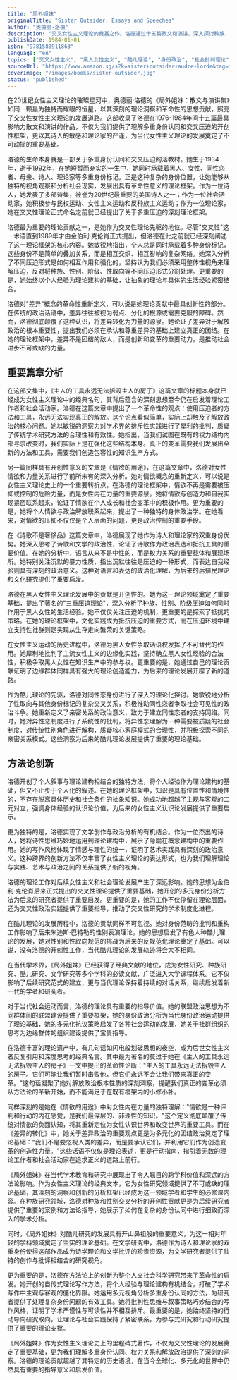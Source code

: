 ```yaml
---
title: "局外姐妹"
originalTitle: "Sister Outsider: Essays and Speeches"
author: "奥德丽·洛德"
description: "交叉女性主义理论的奠基之作。洛德通过十五篇散文和演讲，深入探讨种族、性别、阶级、性取向的交叉压迫，创建了理解多重身份认同的革命性理论框架。"
publishDate: 1984-01-01
isbn: "9781580911863"
language: "en"
topics: ["交叉女性主义", "黑人女性主义", "酷儿理论", "身份政治", "社会批判理论", "反种族主义", "女同性恋权利", "诗学理论", "权力关系"]
sourceUrl: "https://www.amazon.sg/s?k=sister+outsider+audre+lorde&tag=inkrupt-22"
coverImage: "/images/books/sister-outsider.jpg"
status: "published"
---
```


在20世纪女性主义理论的璀璨星河中，奥德丽·洛德的《局外姐妹：散文与演讲集》如同一颗最为独特而耀眼的恒星，以其深刻的理论洞察和革命性的思想贡献，照亮了交叉性女性主义理论的发展道路。这部收录了洛德在1976-1984年间十五篇最具影响力散文和演讲的作品，不仅为我们提供了理解多重身份认同和交叉压迫的开创性框架，更以其诗人的敏感和理论家的严谨，为当代女性主义理论的发展奠定了不可动摇的重要基础。

洛德的生命本身就是一部关于多重身份认同和交叉压迫的活教材。她生于1934年，逝于1992年，在她短暂而充实的一生中，她同时承载着黑人、女性、同性恋者、母亲、诗人、理论家等多重身份标记。正是这种复杂的身份位置，让她能够从独特的视角观察和分析社会现实，发展出具有革命性意义的理论框架。作为一位诗人，她发表了多部诗集，被誉为20世纪最重要的美国诗人之一；作为一位社会活动家，她积极参与民权运动、女性主义运动和反种族主义运动；作为一位理论家，她在交叉性理论正式命名之前就已经提出了关于多重压迫的深刻理论框架。

洛德最为重要的理论贡献之一，是她作为交叉性理论先驱的地位。尽管"交叉性"这一术语直到1989年才由金伯利·克伦肖正式提出，但洛德在此之前就已经深刻阐述了这一理论框架的核心内容。她敏锐地指出，个人总是同时承载着多种身份标记，这些身份不是简单的叠加关系，而是相互交织、相互影响的复杂网络。她深入分析了不同压迫形式是如何相互作用和强化的，坚持认为我们必须采用整体性视角来理解压迫，反对将种族、性别、阶级、性取向等不同压迫形式分割处理。更重要的是，她始终以个人经验为理论建构的基础，让抽象的理论与具体的生活经验紧密结合。

洛德对"差异"概念的革命性重新定义，可以说是她理论贡献中最具创新性的部分。在传统的政治话语中，差异往往被视为弱点、分化的根源或需要克服的障碍。然而，洛德彻底颠覆了这种认识，将差异转化为力量的源泉。她论证了差异对于解放政治的根本重要性，提出我们必须在承认和尊重差异的基础上建立真正的团结。在她的理论框架中，差异不是团结的敌人，而是创新和变革的重要动力，是推动社会进步不可或缺的力量。

## 重要篇章分析

在这部文集中，《主人的工具永远无法拆毁主人的房子》这篇文章的标题本身就已经成为女性主义理论中的经典名句，其背后蕴含的深刻思想至今仍在启发着理论工作者和社会活动家。洛德在这篇文章中提出了一个革命性的观点：使用压迫者的方法和工具，永远无法实现真正的解放。这个论点看似简单，实际上却触及了解放政治的核心问题。她以敏锐的洞察力对学术界的排斥性实践进行了犀利的批判，质疑了传统学术研究方法的合理性和有效性。她指出，当我们试图在既有的权力结构内部寻求改变时，我们实际上是在强化这些结构本身。真正的变革需要我们发展出全新的方法和工具，需要我们创造包容性的知识生产方式。

另一篇同样具有开创性意义的文章是《情欲的用途》，在这篇文章中，洛德对女性情欲和力量关系进行了前所未有的深入分析。她对情欲概念的重新定义，可以说是女性主义理论史上的一个重要转折点。在洛德的理论框架中，情欲不再是需要被压抑或控制的危险力量，而是女性内在力量的重要源泉。她将情欲与创造力和自我实现紧密联系起来，论证了情欲在个人成长和社会变革中的积极作用。更为重要的是，她将个人情欲与政治解放联系起来，提出了一种独特的身体政治学。在她看来，对情欲的压抑不仅仅是个人层面的问题，更是政治控制的重要手段。

在《诗歌不是奢侈品》这篇文章中，洛德展现了她作为诗人和理论家的双重身份优势。她深入思考了诗歌和文学的政治性，论证了诗歌作为政治表达和抵抗工具的重要价值。在她的分析中，语言从来不是中性的，而是权力关系的重要载体和展现场所。她特别关注沉默的暴力性质，指出沉默往往是压迫的一种形式，而表达自我经验则具有深刻的政治意义。这种对语言和表达的政治化理解，为后来的后殖民理论和文化研究提供了重要启发。

洛德在黑人女性主义理论发展中的贡献是开创性的。她为这一理论领域奠定了重要基础，提出了著名的"三重压迫理论"，深入分析了种族、性别、阶级压迫如何同时作用于黑人女性的生活经验。她不仅仅关注压迫的机制，更重要的是探索了抵抗的策略。在她的理论框架中，文化实践成为抵抗压迫的重要方式，而在压迫环境中建立支持性社群则是实现从生存走向繁荣的关键策略。

在女性主义运动的历史进程中，洛德为黑人女性争取话语权发挥了不可替代的作用。她犀利地批判了主流女性主义的边缘化实践，坚持确立黑人女性经验的合法性，积极争取黑人女性在知识生产中的参与权。更重要的是，她通过自己的理论贡献证明了边缘群体同样具有强大的理论创造能力，为后来的理论发展开辟了新的道路。

作为酷儿理论的先驱，洛德对同性恋身份进行了深入的理论化探讨。她敏锐地分析了性取向与其他身份标记的复杂交叉关系，积极推动同性恋者争取社会可见性的政治斗争。她重新定义了亲密关系的政治意义，致力于建立同性恋者的支持网络。同时，她对异性恋制度进行了系统性的批判，将异性恋理解为一种需要被质疑的社会制度，对传统性别角色进行解构，质疑核心家庭模式的合理性，并积极探索不同的亲密关系模式。这些洞察为后来的酷儿理论发展提供了重要的理论基础。

## 方法论创新

洛德开创了个人叙事与理论建构相结合的独特方法，将个人经验作为理论建构的基础，但又不止步于个人化的叙述。在她的理论框架中，知识是具有位置性和情境性的，不存在脱离具体历史和社会条件的抽象知识。她成功地超越了主观与客观的二元对立，强调身体经验的认识论价值，为后来的女性主义认识论发展提供了重要启示。

更为独特的是，洛德实现了文学创作与政治分析的有机结合。作为一位杰出的诗人，她将诗性思维巧妙地运用到理论建构中，展示了隐喻在概念建构中的重要作用。她的写作风格体现了情感与理性的统一，证明了艺术实践具有深刻的政治意义。这种跨界的创新方法不仅丰富了女性主义理论的表达形式，也为我们理解理论与实践、艺术与政治之间的关系提供了新的视角。

洛德的理论工作对后续女性主义和社会理论发展产生了深远影响。她的思想为金伯利·克伦肖后来正式提出的交叉性理论提供了重要基础，她开创的多元身份分析方法为后来的研究者提供了重要启发。更重要的是，她的工作不仅停留在理论层面，还为交叉性政治实践提供了重要指导，推动了交叉性研究的学术制度化进程。

在酷儿理论的发展历程中，洛德的贡献同样不可忽视。她对身份范畴的批判和重构工作影响了后来朱迪斯·巴特勒的性别表演理论，她的思想启发了有色人种酷儿理论的发展，她对性别和性取向规范的挑战为后来的反规范化理论奠定了基础。可以说，没有洛德的开创性工作，当代酷儿理论的发展轨迹将会大不相同。

在当代学术界，《局外姐妹》已经获得了经典文献的地位，成为女性研究、种族研究、酷儿研究、文学研究等多个学科的必读文献，广泛进入大学课程体系。它不仅影响了后续研究范式的建立，更与当代理论保持着持续的对话关系，继续启发着新一代的学者和研究者。

对于当代社会运动而言，洛德的理论具有重要的指导价值。她的联盟政治思想为不同群体间的联盟建设提供了重要框架，她的身份政治分析为当代身份政治运动提供了理论基础，她的多元化抗议策略启发了各种社会运动的发展，她关于社群组织的思考为边缘群体的组织建设提供了宝贵指导。

在洛德丰富的理论遗产中，有几句话如闪电般划破思想的夜空，成为后世女性主义者反复引用和深度思考的经典名言。其中最为著名的莫过于她在《主人的工具永远无法拆毁主人的房子》一文中提出的革命性论断："主人的工具永远无法拆毁主人的房子。它们可能让我们暂时击败他，但它们永远不会让我们带来真正的变革。"这句话凝聚了她对解放政治根本性质的深刻洞察，提醒我们真正的变革必须从方法论的革新开始，而不能满足于在既有框架内的小修小补。

同样深刻的是她在《情欲的用途》中对女性内在力量的独特理解："情欲是一种评判和行动的内在感觉，是我们最深层的、非理性的知识。"这个定义彻底颠覆了传统对情欲的负面认知，将其重新定位为女性认识世界和改变世界的重要工具。而在《差异的转化》中，她关于差异政治的重要观点更是为多元化的团结政治奠定了理论基础："我们不是要忽视人类的差异，而是要承认它们，并利用它们作为创造变革的创造性力量。"这些话语不仅仅是理论表述，更是行动指南，指引着无数的理论工作者和社会活动家在追求正义的道路上前行。

《局外姐妹》在当代学术教育和研究中展现出了令人瞩目的跨学科价值和深远的方法论影响。作为女性主义理论的经典文本，它为女性研究领域提供了不可或缺的理论基础，其深刻的洞察和创新的分析框架已经成为这一领域学者和学生的必修课内容。在种族研究领域，洛德对种族和性别交叉分析的开创性贡献更是为后续研究者提供了重要的案例和方法论指导，她展示了如何在复杂的身份认同中进行细致而深入的学术分析。

同时，《局外姐妹》对酷儿研究的发展具有开山鼻祖般的重要意义，为这一相对年轻的学科领域奠定了坚实的理论基础。在文学研究中，洛德作为诗人和理论家的双重身份使得这部作品成为诗学理论和文学批评的珍贵资源，为文学研究者提供了独特的创作与批评相结合的研究视角。

更为重要的是，洛德在方法论上的创新为整个人文社会科学研究带来了革命性的启发。她开创的自传式理论写作方法，将个人经验与理论建构有机结合，打破了学术写作中主观与客观的僵化界限。她运用多元视角分析多重身份认同的方法，为研究者提供了处理复杂身份问题的有效工具。她将批判性思维与叙事策略巧妙结合的写作风格，证明了学术严谨性与可读性并不相互排斥。最重要的是，她始终坚持的行动导向研究取向，让理论与社会实践保持了紧密联系，为参与式研究和行动研究提供了重要的理论支撑。

《局外姐妹》作为女性主义理论史上的里程碑式著作，不仅为交叉性理论的发展奠定了重要基础，更为我们理解多重身份认同、权力关系和解放政治提供了深刻的洞察。洛德的理论贡献超越了其特定的历史语境，在当今全球化、多元化的世界中仍然具有重要的指导意义和启发价值。